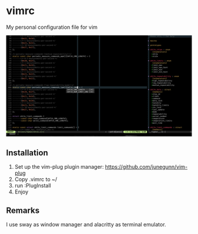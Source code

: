 # vimrc
My personal configuration file for vim

![Screenshot](screenshot.png)

## Installation
1. Set up the vim-plug plugin manager: https://github.com/junegunn/vim-plug
2. Copy .vimrc to ~/
3. run :PlugInstall
4. Enjoy

## Remarks
I use sway as window manager and alacritty as terminal emulator.
